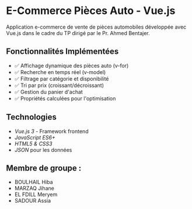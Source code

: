 # E-Commerce Pièces Auto - Vue.js
Application e-commerce de vente de pièces automobiles développée avec Vue.js dans le cadre du TP dirigé par le Pr. Ahmed Bentajer.

## Fonctionnalités Implémentées
- ✅ Affichage dynamique des pièces auto (v-for)
- ✅ Recherche en temps réel (v-model)
- ✅ Filtrage par catégorie et disponibilité
- ✅ Tri par prix (croissant/décroissant)
- ✅ Gestion du panier d'achat
- ✅ Propriétés calculées pour l'optimisation

## Technologies
- *Vue.js 3* - Framework frontend
- *JavaScript ES6+*
- *HTML5 & CSS3*
- *JSON* pour les données

## Membre de groupe :
- BOULHAIL Hiba
- MARZAQ Jihane
- EL FDILL Meryem
- SADOUR Assia
